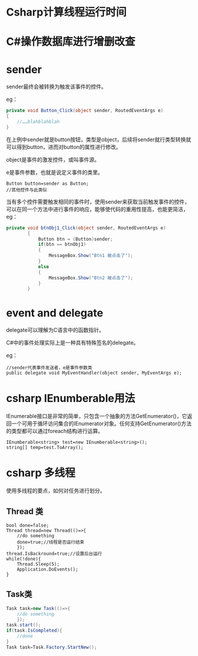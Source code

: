 # Csharp计算线程运行时间

# C#操作数据库进行增删改查

#  sender

sender最终会被转换为触发该事件的控件。

eg：

```C#
private void Button_Click(object sender, RoutedEventArgs e)
{
    //……blahblahblah
}
```

在上例中sender就是button按钮，类型是object，后续将sender就行类型转换就可以得到button，进而对button的属性进行修改。

object是事件的激发控件，或叫事件源。

e是事件参数，也就是说定义事件的类里。

```
Button button=sender as Button;
//其他控件与此类似
```

当有多个控件需要触发相同的事件时，使用sender来获取当前触发事件的控件，可以在同一个方法中进行事件的响应，能够使代码的重用性提高，也能更简洁，eg：

```C#
private void btnObj1_Click(object sender, RoutedEventArgs e)
        {
            Button btn = (Button)sender;
            if(btn == btnObj1)
            {
                MessageBox.Show("Btn1 被点击了");
            }
            else
            {
                MessageBox.Show("Btn2 被点击了");
            }
        }
```

# event and delegate

delegate可以理解为C语言中的函数指针。

C#中的事件处理实际上是一种具有特殊签名的delegate。

eg：

```
//sender代表事件发送者，e是事件参数类
public delegate void MyEventHandler(object sender, MyEventArgs e);
```

# csharp IEnumberable用法

IEnumerable接口是非常的简单，只包含一个抽象的方法GetEnumerator()，它返回一个可用于循环访问集合的IEnumerator对象。任何支持GetEnumerator()方法的类型都可以通过foreach结构进行运算。

```
IEnumberable<string> test=new IEnumberable<string>();
string[] temp=test.ToArray();
```

# csharp 多线程

使用多线程的要点，如何对任务进行划分。

## Thread 类

```
bool done=false;
Thread thread=new Thread(()=>{
    //do something
    done=true;//线程是否运行结束
    });
thread.IsBackround=true;//设置后台运行
while(!done){
    Thread.Sleep(5);
    Application.DoEvents();
}
```

## Task类

```C#
Task task=new Task(()=>{
    //do something
    });
task.start();
if(task.IsCompleted){
    //done
}
Task task=Task.Factory.StartNew();
```